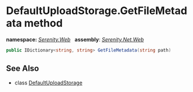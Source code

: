 # DefaultUploadStorage.GetFileMetadata method
**namespace:** *[Serenity.Web](../../README.md#serenity.web-namespace)*   **assembly**: *[Serenity.Net.Web](../../README.md)*

```csharp
public IDictionary<string, string> GetFileMetadata(string path)
```

## See Also

* class [DefaultUploadStorage](../DefaultUploadStorage.md)